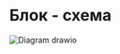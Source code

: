 # Блок - схема

![Diagram drawio](https://user-images.githubusercontent.com/113187352/200127573-b32a01e1-76e8-4a30-a29c-5a83b38246f4.png)
